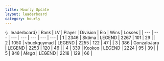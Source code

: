 ```yaml
---
title: Hourly Update
layout: leaderboard
category: hourly
---
```


{: .leaderboard}
| Rank | LV | Player | Division | Elo | Wins | Losses |
| --- | --- | --- | --- | --- | --- | --- |
| <span data-change="0">1</span> | 2346 | <span title="ID: 353063">Sktima</span> | LEGEND | <span data-change="0">2267</span> | <span data-change="0">101</span> | <span data-change="0">29</span> |
| <span data-change="0">2</span> | 1050 | <span title="ID: 418052">vbuckguymad</span> | LEGEND | <span data-change="0">2255</span> | <span data-change="0">122</span> | <span data-change="0">47</span> |
| <span data-change="0">3</span> | 386 | <span title="ID: 650626">GonzaloJara</span> | LEGEND | <span data-change="0">2253</span> | <span data-change="0">120</span> | <span data-change="0">46</span> |
| <span data-change="0">4</span> | 339 | <span title="ID: 598288">Kookoo</span> | LEGEND | <span data-change="0">2224</span> | <span data-change="0">95</span> | <span data-change="0">39</span> |
| <span data-change="0">5</span> | 848 | <span title="ID: 651782">_Mega_</span> | LEGEND | <span data-change="0">2218</span> | <span data-change="0">129</span> | <span data-change="0">66</span> |